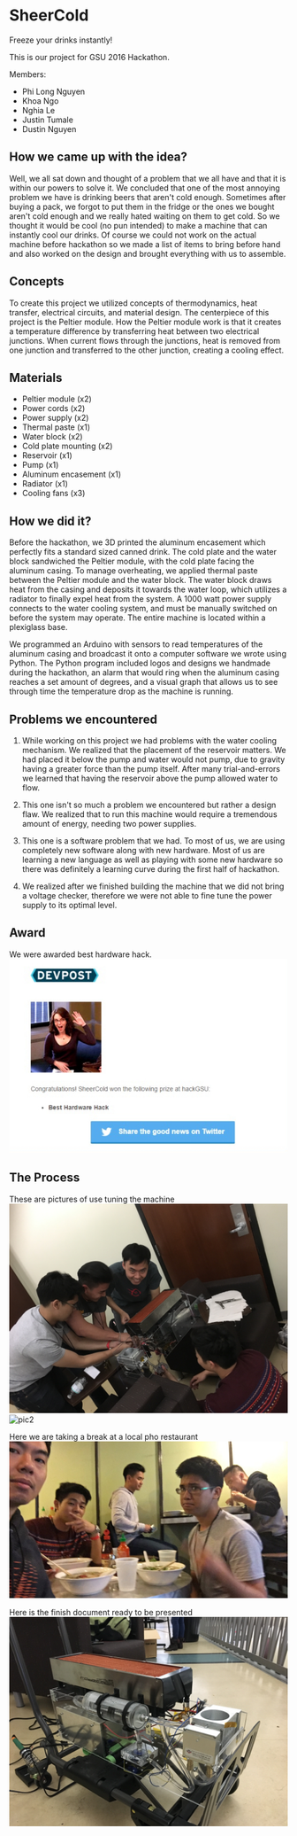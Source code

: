 # SheerCold
Freeze your drinks instantly!

This is our project for GSU 2016 Hackathon.

Members:
 - Phi Long Nguyen
 - Khoa Ngo
 - Nghia Le
 - Justin Tumale
 - Dustin Nguyen

## How we came up with the idea?
Well, we all sat down and thought of a problem that we all have and that it is within
our powers to solve it. We concluded that one of the most annoying problem we have is
drinking beers that aren't cold enough. Sometimes after buying a pack, we forgot to put
them in the fridge or the ones we bought aren't cold enough and we really hated waiting
on them to get cold. So we thought it would be cool (no pun intended) to make a machine
that can instantly cool our drinks. Of course we could not work on the actual machine
before hackathon so we made a list of items to bring before hand and also worked on the
design and brought everything with us to assemble.

## Concepts
To create this project we utilized concepts of thermodynamics, heat transfer, electrical
circuits, and material design. The centerpiece of this project is the Peltier module. How
the Peltier module work is that it creates a temperature difference by transferring heat
between two electrical junctions. When current flows through the junctions, heat is removed
from one junction and transferred to the other junction, creating a cooling effect.

## Materials
 - Peltier module (x2)
 - Power cords (x2)
 - Power supply (x2)
 - Thermal paste (x1)
 - Water block (x2)
 - Cold plate mounting (x2)
 - Reservoir (x1)
 - Pump (x1)
 - Aluminum encasement (x1)
 - Radiator (x1)
 - Cooling fans (x3)

## How we did it?
Before the hackathon, we 3D printed the aluminum encasement which perfectly fits a standard sized canned drink. The cold plate and the water block sandwiched the Peltier module, with the cold plate facing the aluminum casing. To manage overheating, we applied thermal paste between the Peltier module and the water block. The water block draws heat from the casing and deposits it towards the water loop, which utilizes a radiator to finally expel heat from the system. A 1000 watt power supply connects to the water cooling system, and must be manually switched on before the system may operate.
The entire machine is located within a plexiglass base.

We programmed an Arduino with sensors to read temperatures of the aluminum casing and broadcast it
onto a computer software we wrote using Python. The Python program included logos and designs we
handmade during the hackathon, an alarm that would ring when the aluminum casing reaches a set amount
of degrees, and a visual graph that allows us to see through time the temperature drop as the machine
is running.

## Problems we encountered
 1. While working on this project we had problems with the water cooling mechanism.
 We realized that the placement of the reservoir matters. We had placed it below the pump
 and water would not pump, due to gravity having a greater force than the pump itself. After
 many trial-and-errors we learned that having the reservoir above the pump allowed water to flow.

 2. This one isn't so much a problem we encountered but rather a design flaw. We realized that
 to run this machine would require a tremendous amount of energy, needing two power supplies.

 3. This one is a software problem that we had. To most of us, we are using completely new software
 along with new hardware. Most of us are learning a new language as well as playing with some new
 hardware so there was definitely a learning curve during the first half of hackathon.

 4. We realized after we finished building the machine that we did not bring a voltage checker,
 therefore we were not able to fine tune the power supply to its optimal level.

## Award
We were awarded best hardware hack.
![award](project-pictures/award.jpg)

## The Process
These are pictures of use tuning the machine
![pic1](project-pictures/pic1.jpg)
![pic2](project-pictures/pic2.jpg)

Here we are taking a break at a local pho restaurant
![pic3](project-pictures/pic3.jpg)

Here is the finish document ready to be presented
![pic4](project-pictures/pic4.jpg)
